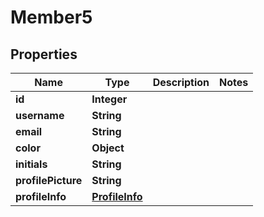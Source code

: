 

# Member5


## Properties

| Name | Type | Description | Notes |
|------------ | ------------- | ------------- | -------------|
|**id** | **Integer** |  |  |
|**username** | **String** |  |  |
|**email** | **String** |  |  |
|**color** | **Object** |  |  |
|**initials** | **String** |  |  |
|**profilePicture** | **String** |  |  |
|**profileInfo** | [**ProfileInfo**](ProfileInfo.md) |  |  |



